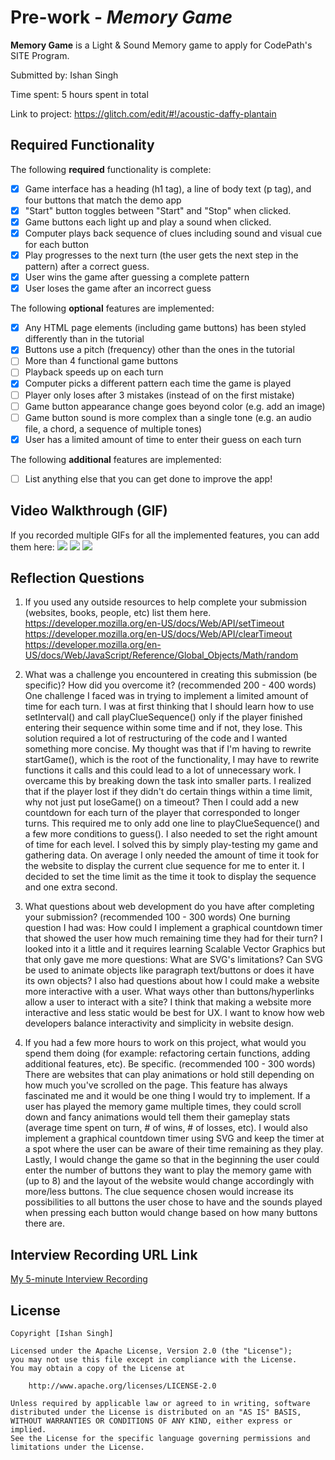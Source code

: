 # Pre-work - *Memory Game*

**Memory Game** is a Light & Sound Memory game to apply for CodePath's SITE Program.

Submitted by: Ishan Singh

Time spent: 5 hours spent in total

Link to project: https://glitch.com/edit/#!/acoustic-daffy-plantain

## Required Functionality

The following **required** functionality is complete:

* [x] Game interface has a heading (h1 tag), a line of body text (p tag), and four buttons that match the demo app
* [x] "Start" button toggles between "Start" and "Stop" when clicked.
* [x] Game buttons each light up and play a sound when clicked.
* [x] Computer plays back sequence of clues including sound and visual cue for each button
* [x] Play progresses to the next turn (the user gets the next step in the pattern) after a correct guess.
* [x] User wins the game after guessing a complete pattern
* [x] User loses the game after an incorrect guess

The following **optional** features are implemented:

* [x] Any HTML page elements (including game buttons) has been styled differently than in the tutorial
* [x] Buttons use a pitch (frequency) other than the ones in the tutorial
* [ ] More than 4 functional game buttons
* [ ] Playback speeds up on each turn
* [x] Computer picks a different pattern each time the game is played
* [ ] Player only loses after 3 mistakes (instead of on the first mistake)
* [ ] Game button appearance change goes beyond color (e.g. add an image)
* [ ] Game button sound is more complex than a single tone (e.g. an audio file, a chord, a sequence of multiple tones)
* [x] User has a limited amount of time to enter their guess on each turn

The following **additional** features are implemented:

- [ ] List anything else that you can get done to improve the app!

## Video Walkthrough (GIF)

If you recorded multiple GIFs for all the implemented features, you can add them here:
![](http://g.recordit.co/DSffMO8a6G.gif)
![](http://g.recordit.co/SxMbPD2L00.gif)
![](http://g.recordit.co/OKosqrDKvP.gif)

## Reflection Questions
1. If you used any outside resources to help complete your submission (websites, books, people, etc) list them here.
https://developer.mozilla.org/en-US/docs/Web/API/setTimeout
https://developer.mozilla.org/en-US/docs/Web/API/clearTimeout
https://developer.mozilla.org/en-US/docs/Web/JavaScript/Reference/Global_Objects/Math/random

2. What was a challenge you encountered in creating this submission (be specific)? How did you overcome it? (recommended 200 - 400 words)
One challenge I faced was in trying to implement a limited amount of time for each turn.
I was at first thinking that I should learn how to use setInterval() and call playClueSequence() only if the player finished entering
their sequence within some time and if not, they lose. This solution required a lot of restructuring of the code and I wanted something more
concise. My thought was that if I'm having to rewrite startGame(), which is the root of the functionality, I may have to rewrite functions it calls and this could lead to a lot of unnecessary work.
I overcame this by breaking down the task into smaller parts. I realized that if the player lost if they didn't do certain things
within a time limit, why not just put loseGame() on a timeout? Then I could add a new countdown for each turn of the player that corresponded to longer turns. This required me to only add one line to playClueSequence()
and a few more conditions to guess(). I also needed to set the right amount of time for each level. I solved this by simply play-testing my game and gathering data. On average I only needed the amount of time it took for
the website to display the current clue sequence for me to enter it. I decided to set the time limit as the time it took to display the sequence and one extra second.

3. What questions about web development do you have after completing your submission? (recommended 100 - 300 words)
One burning question I had was: How could I implement a graphical countdown timer that showed the user how much remaining time they had for their turn? I looked into it a little and it requires learning Scalable
Vector Graphics but that only gave me more questions: What are SVG's limitations? Can SVG be used to animate objects like paragraph text/buttons or does it have its own objects? I also had questions about how I could
make a website more interactive with a user. What ways other than buttons/hyperlinks allow a user to interact with a site? I think that making a website more interactive and less static
would be best for UX. I want to know how web developers balance interactivity and simplicity in website design.

4. If you had a few more hours to work on this project, what would you spend them doing (for example: refactoring certain functions, adding additional features, etc). Be specific. (recommended 100 - 300 words)
There are websites that can play animations or hold still depending on how much you've scrolled on the page. This feature has always fascinated me and it would be one thing I would try to implement. If a user has played
the memory game multiple times, they could scroll down and fancy animations would tell them their gameplay stats (average time spent on turn, # of wins, # of losses, etc). I would also implement a graphical countdown timer using
SVG and keep the timer at a spot where the user can be aware of their time remaining as they play. Lastly, I would change the game so that in the beginning the user could enter the number of buttons they want to play the memory game with
(up to 8) and the layout of the website would change accordingly with more/less buttons. The clue sequence chosen would increase its possibilities to all buttons the user chose to have and the sounds played when pressing each button would
change based on how many buttons there are.

## Interview Recording URL Link

[My 5-minute Interview Recording](https://youtu.be/Fnnuo2IA_Sw)


## License

    Copyright [Ishan Singh]

    Licensed under the Apache License, Version 2.0 (the "License");
    you may not use this file except in compliance with the License.
    You may obtain a copy of the License at

        http://www.apache.org/licenses/LICENSE-2.0

    Unless required by applicable law or agreed to in writing, software
    distributed under the License is distributed on an "AS IS" BASIS,
    WITHOUT WARRANTIES OR CONDITIONS OF ANY KIND, either express or implied.
    See the License for the specific language governing permissions and
    limitations under the License.
